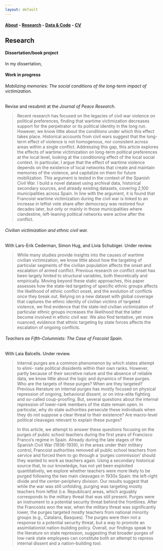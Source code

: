 ```yaml
---
layout: default
---
```


#### [About](./index.html) - [Research](./research.html) - [Data & Code](./data.html) - [CV](./files/cv.pdf)

## Research

#### Dissertation/book project

In my dissertation,

#### Work in progress

###### Mobilizing memories: The social conditions of the long-term impact of victimization.
Revise and resubmit at the *Journal of Peace Research*.

> Recent research has focused on the legacies of civil war violence on political preferences, finding that wartime victimization decreases support for the perpetrator or its political identity in the long run. However, we know little about the conditions under which this effect takes place. Historical accounts from civil wars suggest that the long-term effect of violence is not homogenous, nor consistent across areas within a single conflict. Addressing this gap, this article explores the effects of wartime victimization on long-term political preferences at the local level, looking at the conditioning effect of the local social context. In particular, I argue that the effect of wartime violence depends on the existence of local networks that create and maintain memories of the violence, and capitalize on them for future mobilization. This argument is tested in the context of the Spanish Civil War. I build a novel dataset using archival data, historical secondary sources, and already existing datasets, covering 2,100 municipalities across Spain. In line with the argument, it is found that Francoist wartime victimization during the civil war is linked to an increase in leftist vote share after democracy was restored four decades later, but only or mainly in those municipalities where clandestine, left-leaning political networks were active after the conflict.

###### Civilian victimization and ethnic civil war.
With Lars-Erik Cederman, Simon Hug, and Livia Schubiger. Under review.

> While many studies provide insights into the causes of wartime civilian victimization, we know little about how the targeting of particular segments of the civilian population affects the onset and escalation of armed conflict. Previous research on conflict onset has been largely limited to structural variables, both theoretically and empirically. Moving beyond these static approaches, this paper assesses how the state-led targeting of specific ethnic groups affects the likelihood of ethnic conflict onset, and the evolution of conflicts once they break out. Relying on a new dataset with global coverage that captures the ethnic identity of civilian victims of targeted violence, we find evidence that the state-led civilian victimization of particular ethnic groups increases the likelihood that the latter become involved in ethnic civil war. We also find tentative, yet more nuanced, evidence that ethnic targeting by state forces affects the escalation of ongoing conflicts.

###### Teachers as Fifth-Columnists: The Case of Fracoist Spain.
With Laia Balcells. Under review.

> Internal purges are a common phenomenon by which states attempt to elimi- nate political dissidents within their own ranks. However, partly because of their secretive nature and the absence of reliable data, we know little about the logic and dynamics of these purges. Who are the targets of these purges? When are they targeted? Previous literature on internal purges has mostly focused on physical repression of ongoing, behavioral dissent, or on intra-elite fighting and so-called coup-proofing. But, several questions about the internal repression of lower-rank members of the state remain open. In particular, why do state authorities persecute these individuals when they do not suppose a clear threat to their existence? Are macro-level political cleavages relevant to explain these purges?
>
> In this article, we attempt to answer these questions focusing on the purges of public school teachers during the first years of Francisco Franco’s regime in Spain. Already during the late stages of the Spanish Civil War (1936-1939), in the areas under their military control, Francoist authorities removed all public school teachers from service and forced them to go through a ‘purges commission’ should they wanted to work as teachers again. Using a secondary historical source that, to our knowledge, has not yet been exploited quantitatively, we explore whether teachers were more likely to be purged following the two main cleavages in 1930s Spain: the left-right divide and the center-periphery division. Our results suggest that while the war was still unfolding, purging was targeting mostly teachers from leftist (i.e. Republican) areas, which arguably corresponds to the military threat that was still present. Purges were an instrument to a potential security threat behind the frontlines. After the Francoists won the war, when the military threat was significantly lower, the purges targeted mostly teachers from national minority groups (e.g., Catalans, Basques). The purges were then not a response to a potential security threat, but a way to promote an assimilationist nation-building policy. Overall, our findings speak to the literature on state repression, suggesting that broader purges of low-rank state employees can constitute both an attempt to repress internal dissent and a nation-building tool.
